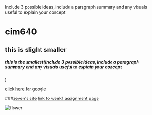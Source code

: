 Include 3 possible ideas, include a paragraph summary and any visuals useful to explain your concept

# cim640
## this is slight smaller

##### this is the smallest(Include 3 possible ideas, include a paragraph summary and any visuals useful to explain your concept
)


[click here for google](http://www.google.com)

###[zeven's site](http://www.zevenrodriguez.com)
[link to week1 assignment page](https://github.com/cathrinexing/CIM-640/tree/master/week1)

![flower](https://b-ssl.duitang.com/uploads/item/201503/21/20150321103044_FinJh.jpeg)